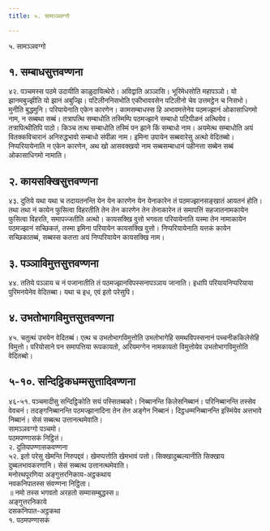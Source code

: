 ```yaml
---
title: ५. सामञ्‍ञवग्गो

---
```

५. सामञ्‍ञवग्गो  


## १. सम्बाधसुत्तवण्णना

४२. पञ्‍चमस्स पठमे उदायीति काळुदायित्थेरो। अविद्वाति अञ्‍ञासि। भूरिमेधसोति महापञ्‍ञो। यो झानमबुज्झीति यो झानं अबुज्झि। पटिलीननिसभोति एकीभाववसेन पटिलीनो चेव उत्तमट्ठेन च निसभो। मुनीति बुद्धमुनि। परियायेनाति एकेन कारणेन। कामसम्बाधस्स हि अभावमत्तेनेव पठमज्झानं ओकासाधिगमो नाम, न सब्बथा सब्बं। तत्रापत्थि सम्बाधोति तस्मिम्पि पठमज्झाने सम्बाधो पटिपीळनं अत्थियेव। तत्रापित्थीतिपि पाठो। किञ्‍च तत्थ सम्बाधोति तस्मिं पन झाने किं सम्बाधो नाम। अयमेत्थ सम्बाधोति अयं वितक्‍कविचारानं अनिरुद्धभावो सम्बाधो संपीळा नाम। इमिना उपायेन सब्बवारेसु अत्थो वेदितब्बो। निप्परियायेनाति न एकेन कारणेन, अथ खो आसवक्खयो नाम सब्बसम्बाधानं पहीनत्ता सब्बेन सब्बं ओकासाधिगमो नामाति।  


## २. कायसक्खिसुत्तवण्णना

४३. दुतिये यथा यथा च तदायतनन्ति येन येन कारणेन येन येनाकारेन तं पठमज्झानसङ्खातं आयतनं होति। तथा तथा नं कायेन फुसित्वा विहरतीति तेन तेन कारणेन तेन तेनाकारेन तं समापत्तिं सहजातनामकायेन फुसित्वा विहरति, समापज्‍जतीति अत्थो। कायसक्खि वुत्तो भगवता परियायेनाति यस्मा तेन नामाकायेन पठमज्झानं सच्छिकतं, तस्मा इमिना परियायेन कायसक्खि वुत्तो। निप्परियायेनाति यत्तकं कायेन सच्छिकातब्बं, सब्बस्स कतत्ता अयं निप्परियायेन कायसक्खि नाम।  


## ३. पञ्‍ञाविमुत्तसुत्तवण्णना

४४. ततिये पञ्‍ञाय च नं पजानातीति तं पठमज्झानविपस्सनापञ्‍ञाय जानाति। इधापि परियायनिप्परियाया पुरिमनयेनेव वेदितब्बा। यथा च इध, एवं इतो परेसुपि।  


## ४. उभतोभागविमुत्तसुत्तवण्णना

४५. चतुत्थं उभयेन वेदितब्बं। एत्थ च उभतोभागविमुत्तोति उभतोभागेहि समथविपस्सनानं पच्‍चनीककिलेसेहि विमुत्तो। परियोसाने पन समापत्तिया रूपकायतो, अरियमग्गेन नामकायतो विमुत्तोयेव उभतोभागविमुत्तोति वेदितब्बो।  


## ५-१०. सन्दिट्ठिकधम्मसुत्तादिवण्णना

४६-५१. पञ्‍चमादीसु सन्दिट्ठिकोति सयं पस्सितब्बको। निब्बानन्ति किलेसनिब्बानं। परिनिब्बानन्ति तस्सेव वेवचनं। तदङ्गनिब्बानन्ति पठमज्झानादिना तेन तेन अङ्गेन निब्बानं। दिट्ठधम्मनिब्बानन्ति इस्मिंयेव अत्तभावे निब्बानं। सेसं सब्बत्थ उत्तानत्थमेवाति।  
सामञ्‍ञवग्गो पञ्‍चमो।  
पठमपण्णासकं निट्ठितं।  
२. दुतियपण्णासकवण्णना  
५२. इतो परेसु खेमन्ति निरुपद्दवं। खेमप्पत्तोति खेमभावं पत्तो। सिक्खादुब्बल्यानीति सिक्खाय दुब्बलभावकरणानि। सेसं सब्बत्थ उत्तानत्थमेवाति।  
मनोरथपूरणिया अङ्गुत्तरनिकाय-अट्ठकथाय  
नवकनिपातस्स संवण्णना निट्ठिता।  
॥ नमो तस्स भगवतो अरहतो सम्मासम्बुद्धस्स॥  
अङ्गुत्तरनिकाये  
दसकनिपात-अट्ठकथा  
१. पठमपण्णासकं  